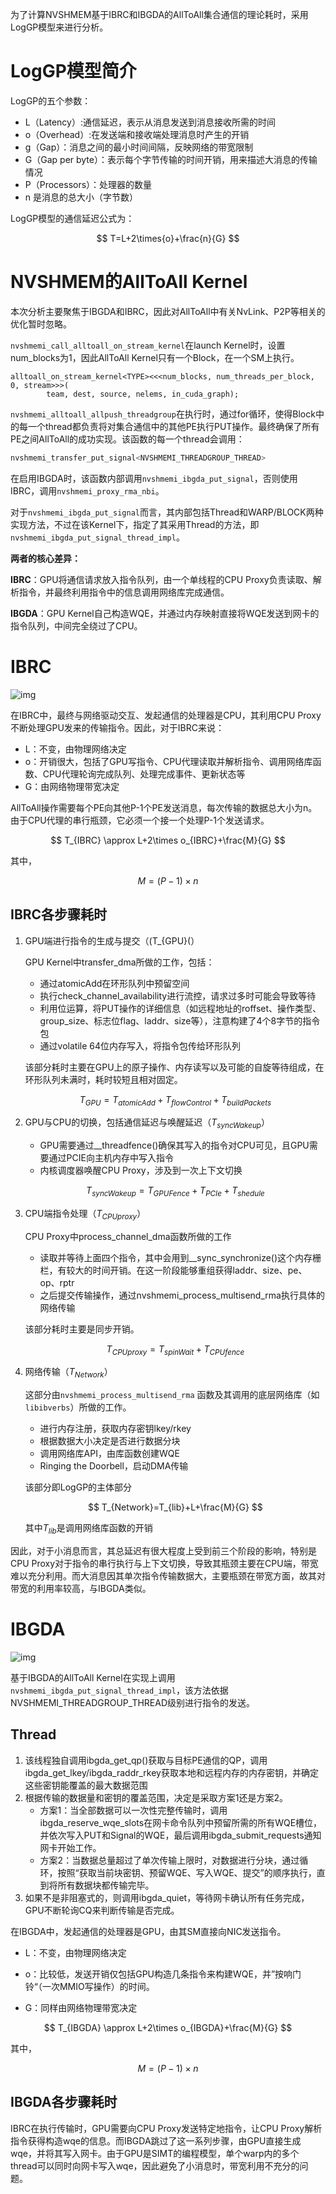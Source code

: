 为了计算NVSHMEM基于IBRC和IBGDA的AllToAll集合通信的理论耗时，采用LogGP模型来进行分析。

# LogGP模型简介

LogGP的五个参数：

- L（Latency）:通信延迟，表示从消息发送到消息接收所需的时间
- o（Overhead）:在发送端和接收端处理消息时产生的开销
- g（Gap）：消息之间的最小时间间隔，反映网络的带宽限制
- G（Gap per byte）：表示每个字节传输的时间开销，用来描述大消息的传输情况
- P（Processors）：处理器的数量
- n 是消息的总大小（字节数）

LogGP模型的通信延迟公式为：


$$
T=L+2\times{o}+\frac{n}{G}
$$



# NVSHMEM的AllToAll Kernel

本次分析主要聚焦于IBGDA和IBRC，因此对AllToAll中有关NvLink、P2P等相关的优化暂时忽略。

`nvshmemi_call_alltoall_on_stream_kernel`在launch Kernel时，设置num_blocks为1，因此AllToAll Kernel只有一个Block，在一个SM上执行。

```
alltoall_on_stream_kernel<TYPE><<<num_blocks, num_threads_per_block, 0, stream>>>(
        team, dest, source, nelems, in_cuda_graph);
```

`nvshmemi_alltoall_allpush_threadgroup`在执行时，通过for循环，使得Block中的每一个thread都负责将对集合通信中的其他PE执行PUT操作。最终确保了所有PE之间AllToAll的成功实现。该函数的每一个thread会调用：

```c++
nvshmemi_transfer_put_signal<NVSHMEMI_THREADGROUP_THREAD>
```

在启用IBGDA时，该函数内部调用`nvshmemi_ibgda_put_signal`，否则使用IBRC，调用`nvshmemi_proxy_rma_nbi`。

对于`nvshmemi_ibgda_put_signal`而言，其内部包括Thread和WARP/BLOCK两种实现方法，不过在该Kernel下，指定了其采用Thread的方法，即`nvshmemi_ibgda_put_signal_thread_impl`。

**两者的核心差异：**

**IBRC**：GPU将通信请求放入指令队列，由一个单线程的CPU Proxy负责读取、解析指令，并最终利用指令中的信息调用网络库完成通信。

**IBGDA**：GPU Kernel自己构造WQE，并通过内存映射直接将WQE发送到网卡的指令队列，中间完全绕过了CPU。

# IBRC

![img](AllToAll/images/communication-bottlenecks-cpu-proxy-b.png)

在IBRC中，最终与网络驱动交互、发起通信的处理器是CPU，其利用CPU Proxy不断处理GPU发来的传输指令。因此，对于IBRC来说：

- L：不变，由物理网络决定
- o：开销很大，包括了GPU写指令、CPU代理读取并解析指令、调用网络库函数、CPU代理轮询完成队列、处理完成事件、更新状态等
- G：由网络物理带宽决定

AllToAll操作需要每个PE向其他P-1个PE发送消息，每次传输的数据总大小为n。由于CPU代理的串行瓶颈，它必须一个接一个处理P-1个发送请求。


$$
T_{IBRC} \approx L+2\times o_{IBRC}+\frac{M}{G}
$$


其中，


$$
M=(P-1) \times n
$$



## IBRC各步骤耗时

1. GPU端进行指令的生成与提交（\(T_{GPU}\(）

   GPU Kernel中transfer_dma所做的工作，包括：
   
   - 通过atomicAdd在环形队列中预留空间
   - 执行check_channel_availability进行流控，请求过多时可能会导致等待
   - 利用位运算，将PUT操作的详细信息（如远程地址的roffset、操作类型、group_size、标志位flag、laddr、size等），注意构建了4个8字节的指令包
   - 通过volatile 64位内存写入，将指令包传给环形队列
   
   该部分耗时主要在GPU上的原子操作、内存读写以及可能的自旋等待组成，在环形队列未满时，耗时较短且相对固定。
   
   
   $$
   T_{GPU}=T_{atomicAdd}+T_{flowControl}+T_{buildPackets}
   $$
   
   
2. GPU与CPU的切换，包括通信延迟与唤醒延迟（$T_{syncWakeup}$）

   - GPU需要通过__threadfence()确保其写入的指令对CPU可见，且GPU需要通过PCIE向主机内存中写入指令
   - 内核调度器唤醒CPU Proxy，涉及到一次上下文切换

   
   $$
   T_{syncWakeup}=T_{GPUFence}+T_{PCIe}+T_{shedule}
   $$
   

3. CPU端指令处理（$T_{CPUproxy}$）

   CPU Proxy中process_channel_dma函数所做的工作

   - 读取并等待上面四个指令，其中会用到__sync_synchronize()这个内存栅栏，有较大的时间开销。在这一阶段能够重组获得laddr、size、pe、op、rptr
   - 之后提交传输操作，通过nvshmemi_process_multisend_rma执行具体的网络传输

   该部分耗时主要是同步开销。

   
   $$
   T_{CPUproxy}=T_{spinWait}+T_{CPUfence}
   $$
   

4. 网络传输（$T_{Network}$） 

   这部分由`nvshmemi_process_multisend_rma` 函数及其调用的底层网络库（如 `libibverbs`）所做的工作。

   - 进行内存注册，获取内存密钥lkey/rkey
   - 根据数据大小决定是否进行数据分块
   - 调用网络库API，由库函数创建WQE
   - Ringing the Doorbell，启动DMA传输

   该部分即LogGP的主体部分

   
   $$
   T_{Network}=T_{lib}+L+\frac{M}{G}
   $$
   

   其中$T_{lib}$是调用网络库函数的开销

因此，对于小消息而言，其总延迟有很大程度上受到前三个阶段的影响，特别是CPU Proxy对于指令的串行执行与上下文切换，导致其瓶颈主要在CPU端，带宽难以充分利用。而大消息因其单次指令传输数据大，主要瓶颈在带宽方面，故其对带宽的利用率较高，与IBGDA类似。

# IBGDA

![img](AllToAll/images/ibgda-direct-control-path-b.png)

基于IBGDA的AllToAll Kernel在实现上调用`nvshmemi_ibgda_put_signal_thread_impl`，该方法依据NVSHMEMI_THREADGROUP_THREAD级别进行指令的发送。

## Thread

1. 该线程独自调用ibgda_get_qp()获取与目标PE通信的QP，调用ibgda_get_lkey/ibgda_raddr_rkey获取本地和远程内存的内存密钥，并确定这些密钥能覆盖的最大数据范围
2. 根据传输的数据量和密钥的覆盖范围，决定是采取方案1还是方案2。
   - 方案1：当全部数据可以一次性完整传输时，调用ibgda_reserve_wqe_slots在网卡命令队列中预留所需的所有WQE槽位，并依次写入PUT和Signal的WQE，最后调用ibgda_submit_requests通知网卡开始工作。
   - 方案2：当数据总量超过了单次传输上限时，对数据进行分块，通过循环，按照“获取当前块密钥、预留WQE、写入WQE、提交”的顺序执行，直到将所有数据块都传输完毕。
3. 如果不是非阻塞式的，则调用ibgda_quiet，等待网卡确认所有任务完成，GPU不断轮询CQ来判断传输是否完成。

在IBGDA中，发起通信的处理器是GPU，由其SM直接向NIC发送指令。

- L：不变，由物理网络决定

- o：比较低，发送开销仅包括GPU构造几条指令来构建WQE，并”按响门铃“（一次MMIO写操作）的时间。

- G：同样由网络物理带宽决定

  

$$
T_{IBGDA} \approx L+2\times o_{IBGDA}+\frac{M}{G}
$$



其中，


$$
M=(P-1) \times n
$$

## IBGDA各步骤耗时

IBRC在执行传输时，GPU需要向CPU Proxy发送特定地指令，让CPU Proxy解析指令获得构造wqe的信息。而IBGDA跳过了这一系列步骤，由GPU直接生成wqe，并将其写入网卡。由于GPU是SIMT的编程模型，单个warp内的多个thread可以同时向网卡写入wqe，因此避免了小消息时，带宽利用不充分的问题。
